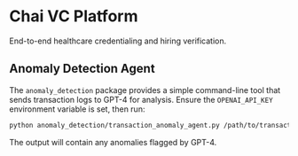 # Chai VC Platform

End-to-end healthcare credentialing and hiring verification.

## Anomaly Detection Agent

The `anomaly_detection` package provides a simple command-line tool that sends
transaction logs to GPT-4 for analysis. Ensure the `OPENAI_API_KEY`
environment variable is set, then run:

```bash
python anomaly_detection/transaction_anomaly_agent.py /path/to/transactions.log
```

The output will contain any anomalies flagged by GPT-4.
